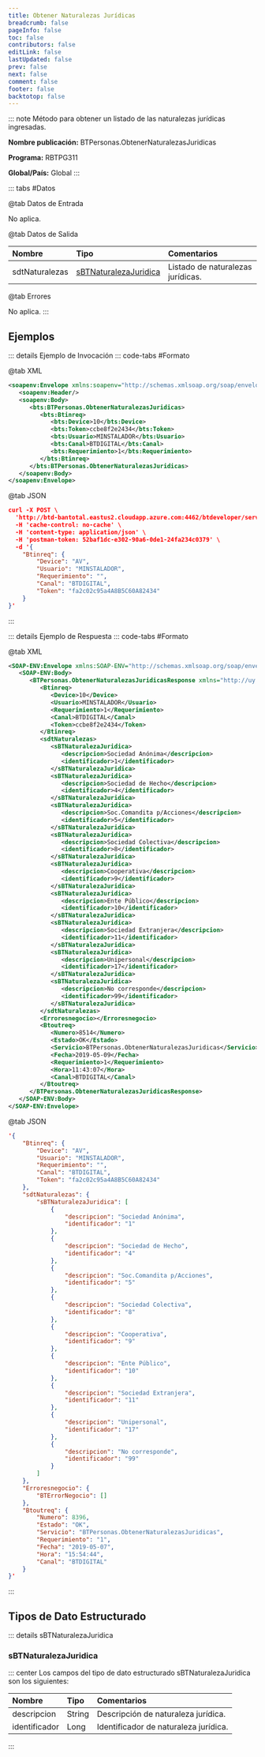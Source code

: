```yaml
---
title: Obtener Naturalezas Jurídicas
breadcrumb: false
pageInfo: false
toc: false
contributors: false
editLink: false
lastUpdated: false
prev: false
next: false
comment: false
footer: false
backtotop: false
---
```


<!-- ABRE DATOS DEL MÉTODO -->
::: note Método para obtener un listado de las naturalezas jurídicas ingresadas.

**Nombre publicación:** BTPersonas.ObtenerNaturalezasJuridicas

**Programa:** RBTPG311

**Global/País:** Global
:::
<!-- CIERRA DATOS DEL MÉTODO -->

<!-- ABRE TABLA DE DATOS -->
::: tabs #Datos 

@tab Datos de Entrada

No aplica.

@tab Datos de Salida

Nombre | Tipo | Comentarios
:--------- | :----------- | :-----------
sdtNaturalezas | [sBTNaturalezaJuridica](#sbtnaturalezajuridica) | Listado de naturalezas jurídicas.

@tab Errores

No aplica.
::: 
<!-- CIERRA TABLA DE DATOS -->

## **Ejemplos**

<!-- ABRE EJEMPLO DE INVOCACIÓN -->
::: details Ejemplo de Invocación 
::: code-tabs #Formato

@tab XML
```xml
<soapenv:Envelope xmlns:soapenv="http://schemas.xmlsoap.org/soap/envelope/" xmlns:bts="http://uy.com.dlya.bantotal/BTSOA/">
   <soapenv:Header/>
   <soapenv:Body>
      <bts:BTPersonas.ObtenerNaturalezasJuridicas>
         <bts:Btinreq>
            <bts:Device>10</bts:Device>
            <bts:Token>ccbe8f2e2434</bts:Token>
            <bts:Usuario>MINSTALADOR</bts:Usuario>
            <bts:Canal>BTDIGITAL</bts:Canal>
            <bts:Requerimiento>1</bts:Requerimiento>
         </bts:Btinreq>
      </bts:BTPersonas.ObtenerNaturalezasJuridicas>
   </soapenv:Body>
</soapenv:Envelope>
```

@tab JSON
```json
curl -X POST \
  'http://btd-bantotal.eastus2.cloudapp.azure.com:4462/btdeveloper/servlet/com.dlya.bantotal.odwsbt_BTPersonas_v1?ObtenerNaturalezasJuridicas' \
  -H 'cache-control: no-cache' \
  -H 'content-type: application/json' \
  -H 'postman-token: 52baf1dc-e302-90a6-0de1-24fa234c0379' \
  -d '{
	"Btinreq": {
		"Device": "AV",
		"Usuario": "MINSTALADOR",
		"Requerimiento": "",
		"Canal": "BTDIGITAL",
		"Token": "fa2c02c95a4A8B5C60A82434"
	}
}'
```
:::
<!-- CIERRA EJEMPLO DE INVOCACIÓN -->

<!-- ABRE EJEMPLO DE RESPUESTA -->
::: details Ejemplo de Respuesta 
::: code-tabs #Formato

@tab XML
```xml
<SOAP-ENV:Envelope xmlns:SOAP-ENV="http://schemas.xmlsoap.org/soap/envelope/" xmlns:xsd="http://www.w3.org/2001/XMLSchema" xmlns:SOAP-ENC="http://schemas.xmlsoap.org/soap/encoding/" xmlns:xsi="http://www.w3.org/2001/XMLSchema-instance">
   <SOAP-ENV:Body>
      <BTPersonas.ObtenerNaturalezasJuridicasResponse xmlns="http://uy.com.dlya.bantotal/BTSOA/">
         <Btinreq>
            <Device>10</Device>
            <Usuario>MINSTALADOR</Usuario>
            <Requerimiento>1</Requerimiento>
            <Canal>BTDIGITAL</Canal>
            <Token>ccbe8f2e2434</Token>
         </Btinreq>
         <sdtNaturalezas>
            <sBTNaturalezaJuridica>
               <descripcion>Sociedad Anónima</descripcion>
               <identificador>1</identificador>
            </sBTNaturalezaJuridica>
            <sBTNaturalezaJuridica>
               <descripcion>Sociedad de Hecho</descripcion>
               <identificador>4</identificador>
            </sBTNaturalezaJuridica>
            <sBTNaturalezaJuridica>
               <descripcion>Soc.Comandita p/Acciones</descripcion>
               <identificador>5</identificador>
            </sBTNaturalezaJuridica>
            <sBTNaturalezaJuridica>
               <descripcion>Sociedad Colectiva</descripcion>
               <identificador>8</identificador>
            </sBTNaturalezaJuridica>
            <sBTNaturalezaJuridica>
               <descripcion>Cooperativa</descripcion>
               <identificador>9</identificador>
            </sBTNaturalezaJuridica>
            <sBTNaturalezaJuridica>
               <descripcion>Ente Público</descripcion>
               <identificador>10</identificador>
            </sBTNaturalezaJuridica>
            <sBTNaturalezaJuridica>
               <descripcion>Sociedad Extranjera</descripcion>
               <identificador>11</identificador>
            </sBTNaturalezaJuridica>
            <sBTNaturalezaJuridica>
               <descripcion>Unipersonal</descripcion>
               <identificador>17</identificador>
            </sBTNaturalezaJuridica>
            <sBTNaturalezaJuridica>
               <descripcion>No corresponde</descripcion>
               <identificador>99</identificador>
            </sBTNaturalezaJuridica>
         </sdtNaturalezas>
         <Erroresnegocio></Erroresnegocio>
         <Btoutreq>
            <Numero>8514</Numero>
            <Estado>OK</Estado>
            <Servicio>BTPersonas.ObtenerNaturalezasJuridicas</Servicio>
            <Fecha>2019-05-09</Fecha>
            <Requerimiento>1</Requerimiento>
            <Hora>11:43:07</Hora>
            <Canal>BTDIGITAL</Canal>
         </Btoutreq>
      </BTPersonas.ObtenerNaturalezasJuridicasResponse>
   </SOAP-ENV:Body>
</SOAP-ENV:Envelope>
```

@tab JSON
```json
'{
	"Btinreq": {
		"Device": "AV",
		"Usuario": "MINSTALADOR",
		"Requerimiento": "",
		"Canal": "BTDIGITAL",
		"Token": "fa2c02c95a4A8B5C60A82434"
	},
	"sdtNaturalezas": {
		"sBTNaturalezaJuridica": [
			{
				"descripcion": "Sociedad Anónima",
				"identificador": "1"
			},
			{
				"descripcion": "Sociedad de Hecho",
				"identificador": "4"
			},
			{
				"descripcion": "Soc.Comandita p/Acciones",
				"identificador": "5"
			},
			{
				"descripcion": "Sociedad Colectiva",
				"identificador": "8"
			},
			{
				"descripcion": "Cooperativa",
				"identificador": "9"
			},
			{
				"descripcion": "Ente Público",
				"identificador": "10"
			},
			{
				"descripcion": "Sociedad Extranjera",
				"identificador": "11"
			},
			{
				"descripcion": "Unipersonal",
				"identificador": "17"
			},
			{
				"descripcion": "No corresponde",
				"identificador": "99"
			}
		]
	},
    "Erroresnegocio": {
        "BTErrorNegocio": []
    },
    "Btoutreq": {
        "Numero": 8396,
        "Estado": "OK",
        "Servicio": "BTPersonas.ObtenerNaturalezasJuridicas",
        "Requerimiento": "1",
        "Fecha": "2019-05-07",
        "Hora": "15:54:44",
        "Canal": "BTDIGITAL"
    }
}'
```
:::
<!-- CIERRA EJEMPLO DE RESPUESTA -->

## **Tipos de Dato Estructurado**

<!-- ABRE SDT -->
::: details sBTNaturalezaJuridica  

### sBTNaturalezaJuridica

::: center 
Los campos del tipo de dato estructurado sBTNaturalezaJuridica son los siguientes: 

Nombre | Tipo | Comentarios 
:--------- | :----------- | :----------- 
descripcion	| String	| Descripción de naturaleza jurídica. 
identificador | Long	| Identificador de naturaleza jurídica. 
:::
<!-- CIERRA SDT -->